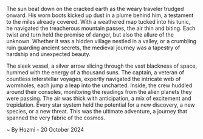 
The sun beat down on the cracked earth as the weary traveler trudged onward. His worn boots kicked up dust in a plume behind him, a testament to the miles already covered. With a weathered map tucked into his tunic, he navigated the treacherous mountain passes, the air thin and biting. Each twist and turn held the promise of danger, but also the allure of the unknown. Whether it was a hidden village nestled in a valley, or a crumbling ruin guarding ancient secrets, the medieval journey was a tapestry of hardship and unexpected beauty.

The sleek vessel, a silver arrow slicing through the vast blackness of space, hummed with the energy of a thousand suns. The captain, a veteran of countless interstellar voyages, expertly navigated the intricate web of wormholes, each jump a leap into the uncharted. Inside, the crew huddled around their consoles, monitoring the readings from the alien planets they were passing. The air was thick with anticipation, a mix of excitement and trepidation.  Every star system held the potential for a new discovery, a new species, or a new threat. This was the ultimate adventure, a journey that spanned the very fabric of the cosmos. 

~ By Hozmi - 20 October 2024
